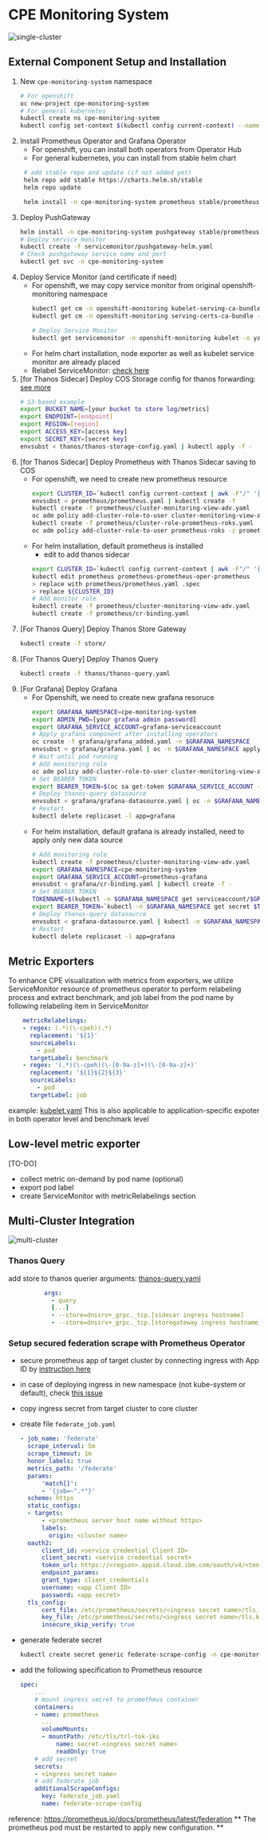 # CPE Monitoring System
![single-cluster](img/single-cluster-monitoring.png)
## External Component Setup and Installation
1. New `cpe-monitoring-system` namespace
   ```bash
   # For openshift
   oc new-project cpe-monitoring-system
   # For general kubernetes
   kubectl create ns cpe-monitoring-system
   kubectl config set-context $(kubectl config current-context) --namespace cpe-monitoring-system
   ```
2. Install Prometheus Operator and Grafana Operator
   - For openshift, you can install both operators from Operator Hub
   - For general kubernetes, you can install from stable helm chart
   ```bash
    # add stable repo and update (if not added yet)
    helm repo add stable https://charts.helm.sh/stable
    helm repo update

    helm install -n cpe-monitoring-system prometheus stable/prometheus-operator
   ```
3. Deploy PushGateway
    ```bash
    helm install -n cpe-monitoring-system pushgateway stable/prometheus-pushgateway
    # Deploy service monitor
    kubectl create -f servicemonitor/pushgateway-helm.yaml
    # Check pushgateway service name and port
    kubectl get svc -n cpe-monitoring-system
    ```
4. Deploy Service Monitor (and certificate if need)
   - For openshift, we may copy service monitor from original openshift-monitoring namespace
     ```bash
     kubectl get cm -n openshift-monitoring kubelet-serving-ca-bundle -o yaml --export|kubectl create -f -
     kubectl get cm -n openshift-monitoring serving-certs-ca-bundle -o yaml --export|kubectl create -f -
     
     # Deploy Service Monitor
     kubectl get servicemonitor -n openshift-monitoring kubelet -o yaml --export|kubectl create -f -
     ```
   - For helm chart installation, node exporter as well as kubelet service monitor are already placed
   - Relabel ServiceMonitor: [check here](#metric-exporters)
5. [for Thanos Sidecar] Deploy COS Storage config for thanos forwarding: [see more](https://thanos.io/tip/thanos/storage.md/)
    ```bash
    # S3-based example
    export BUCKET_NAME=[your bucket to store log/metrics]
    export ENDPOINT=[endpoint]
    export REGION=[region]
    export ACCESS_KEY=[access key]
    export SECRET_KEY=[secret key]
    envsubst < thanos/thanos-storage-config.yaml | kubectl apply -f -
    ```
6. [for Thanos Sidecar] Deploy Prometheus with Thanos Sidecar saving to COS
   - For openshift, we need to create new prometheus resource
        ```bash
        export CLUSTER_ID=`kubectl config current-context | awk -F"/" '{ print $1 }'`
        envsubst < prometheus/prometheus.yaml | kubectl create -f 
        kubectl create -f prometheus/cluster-monitoring-view-adv.yaml
        oc adm policy add-cluster-role-to-user cluster-monitoring-view-adv -z prometheus-k8s
        kubectl create -f prometheus/cluster-role-prometheus-roks.yaml
        oc adm policy add-cluster-role-to-user prometheus-roks -z prometheus-k8s
        ```
    - For helm installation, default prometheus is installed
        - edit to add thanos sidecar
        ```bash
        export CLUSTER_ID=`kubectl config current-context | awk -F"/" '{ print $1 }'`
        kubectl edit prometheus prometheus-prometheus-oper-prometheus
        > replace with prometheus/prometheus.yaml .spec 
        > replace ${CLUSTER_ID}
        # Add monitor role
        kubectl create -f prometheus/cluster-monitoring-view-adv.yaml
        kubectl create -f prometheus/cr-binding.yaml
        ```
7. [For Thanos Query] Deploy Thanos Store Gateway
   ```bash
   kubectl create -f store/
   ```
8. [For Thanos Query] Deploy Thanos Query
    ```bash
    kubectl create -f thanos/thanos-query.yaml
    ```
9. [For Grafana] Deploy Grafana
    - For Openshift, we need to create new grafana resoruce 
        ```bash
        export GRAFANA_NAMESPACE=cpe-monitoring-system
        export ADMIN_PWD=[your grafana admin password]
        export GRAFANA_SERVICE_ACCOUNT=grafana-serviceaccount
        # Apply grafana component after installing operators
        oc create -f grafana/grafana_added.yaml -n $GRAFANA_NAMESPACE
        envsubst < grafana/grafana.yaml | oc -n $GRAFANA_NAMESPACE apply -f -
        # Wait until pod running
        # Add monitoring role
        oc adm policy add-cluster-role-to-user cluster-monitoring-view-adv -z $GRAFANA_SERVICE_ACCOUNT
        # Set BEARER TOKEN
        export BEARER_TOKEN=$(oc sa get-token $GRAFANA_SERVICE_ACCOUNT -n $GRAFANA_NAMESPACE) 
        # Deploy thanos-query datasource
        envsubst < grafana/grafana-datasource.yaml | oc -n $GRAFANA_NAMESPACE apply -f -
        # Restart
        kubectl delete replicaset -l app=grafana
        ```
    - For helm installation, default grafana is already installed, need to apply only new data source
        ```bash
        # Add monitoring role
        kubectl create -f prometheus/cluster-monitoring-view-adv.yaml
        export GRAFANA_NAMESPACE=cpe-monitoring-system
        export GRAFANA_SERVICE_ACCOUNT=prometheus-grafana
        envsubst < grafana/cr-binding.yaml | kubectl create -f -
        # Set BEARER TOKEN
        TOKENNAME=$(kubectl -n $GRAFANA_NAMESPACE get serviceaccount/$GRAFANA_SERVICE_ACCOUNT -o jsonpath='{.secrets[0].name}')
        export BEARER_TOKEN=`kubectl -n $GRAFANA_NAMESPACE get secret $TOKENNAME -o jsonpath='{.data.token}'| base64 --decode`
        # Deploy thanos-query datasource
        envsubst < grafana-datasource.yaml | kubectl -n $GRAFANA_NAMESPACE apply -f -
        # Restart
        kubectl delete replicaset -l app=grafana
        ```
        
## Metric Exporters
To enhance CPE visualization with metrics from exporters, we utilize ServiceMonitor resource of prometheus operator to perform relabeling process and extract benchmark, and job label from the pod name by following relabeling item in ServiceMonitor
```yaml
    metricRelabelings:
    - regex: (.*)(\-cpeh)(.*)
      replacement: '${1}'
      sourceLabels:
        - pod
      targetLabel: benchmark
    - regex: '(.*)(\-cpeh)(\-[0-9a-z]+)(\-[0-9a-z]+)'
      replacement: '${1}${2}${3}'
      sourceLabels:
        - pod
      targetLabel: job
``` 
example: [kubelet.yaml](servicemonitor/kubelet.yaml)
This is also applicable to application-specific expoter in both operator level and benchmark level

## Low-level metric exporter
[TO-DO]
- collect metric on-demand by pod name (optional)
- export pod label
- create ServiceMonitor with metricRelabelings section

## Multi-Cluster Integration
![multi-cluster](img/multi-cluster-monitoring.png)

### Thanos Query
add store to thanos querier arguments: [thanos-query.yaml](./thanos/thanos-query.yaml)
```yaml
          args:
            - query
            [...]
            - --store=dnssrv+_grpc._tcp.[sidecar ingress hostname]
            - --store=dnssrv+_grpc._tcp.[storegateway ingress hostname]
```
### Setup secured federation scrape with Prometheus Operator
- secure prometheus app of target cluster by connecting ingress with App ID by [instruction here](https://cloud.ibm.com/docs/appid?topic=appid-kube-auth&locale=it)
- in case of deploying ingress in new namespace (not kube-system or default), check [this issue](https://stackoverflow.com/questions/65230804/ibm-cloud-how-to-enable-app-id-for-app-on-kubernetes-cluster-with-k8s-ingress-a)

- copy ingress secret from target cluster to core cluster

- create file `federate_job.yaml`

  ```yaml
  - job_name: 'federate'
    scrape_interval: 5m
    scrape_timeout: 1m
    honor_labels: true
    metrics_path: '/federate'
    params:
        'match[]':
        - '{job=~".*"}'
    scheme: https
    static_configs:
    - targets:
        - <prometheus server host name without https>
        labels:
          origin: <cluster name>
    oauth2:
        client_id: <service credential Client ID>
        client_secret: <service credential secret>
        token_url: https://<region>.appid.cloud.ibm.com/oauth/v4/<tenant ID>/token
        endpoint_params:
        grant_type: client_credentials
        username: <app Client ID>
        password: <app secret>
    tls_config:
        cert_file: /etc/prometheus/secrets/<ingress secret name>/tls.crt
        key_file: /etc/prometheus/secrets/<ingress secret name>/tls.key
        insecure_skip_verify: true
  ```

- generate federate secret
  
  ```bash
  kubectl create secret generic federate-scrape-config -n cpe-monitoring-system --from-file=federate_job.yaml
  ```

- add the following specification to Prometheus resource
    ```yaml
    spec:
        ...
        # mount ingress secret to prometheus container
        containers:
        - name: prometheus
          ...
          volumeMounts:
          - mountPath: /etc/tls/trl-tok-iks
              name: secret-<ingress secret name>
              readOnly: true
        # add secret
        secrets:
        - <ingress secret name>
        # add federate job
        additionalScrapeConfigs:
          key: federate_job.yaml
          name: federate-scrape-config
    ```
reference: https://prometheus.io/docs/prometheus/latest/federation
** The prometheus pod must be restarted to apply new configuration. **